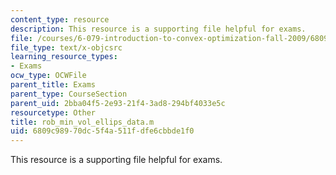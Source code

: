 ```yaml
---
content_type: resource
description: This resource is a supporting file helpful for exams.
file: /courses/6-079-introduction-to-convex-optimization-fall-2009/6809c98970dc5f4a511fdfe6cbbde1f0_rob_min_vol_ellips_data.m
file_type: text/x-objcsrc
learning_resource_types:
- Exams
ocw_type: OCWFile
parent_title: Exams
parent_type: CourseSection
parent_uid: 2bba04f5-2e93-21f4-3ad8-294bf4033e5c
resourcetype: Other
title: rob_min_vol_ellips_data.m
uid: 6809c989-70dc-5f4a-511f-dfe6cbbde1f0
---
```

This resource is a supporting file helpful for exams.

